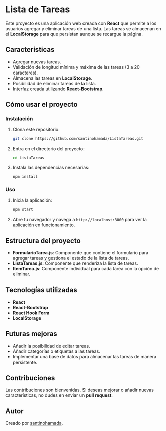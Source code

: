 # Lista de Tareas

Este proyecto es una aplicación web creada con **React** que permite a los usuarios agregar y eliminar tareas de una lista. Las tareas se almacenan en el **LocalStorage** para que persistan aunque se recargue la página.

## Características

- Agregar nuevas tareas.
- Validación de longitud mínima y máxima de las tareas (3 a 20 caracteres).
- Almacena las tareas en **LocalStorage**.
- Posibilidad de eliminar tareas de la lista.
- Interfaz creada utilizando **React-Bootstrap**.

## Cómo usar el proyecto

### Instalación

1. Clona este repositorio:
   ```bash
   git clone https://github.com/santinohamada/ListaTareas.git
   ```
2. Entra en el directorio del proyecto:
   ```bash
   cd ListaTareas
   ```
3. Instala las dependencias necesarias:
   ```bash
   npm install
   ```

### Uso

1. Inicia la aplicación:
   ```bash
   npm start
   ```
2. Abre tu navegador y navega a `http://localhost:3000` para ver la aplicación en funcionamiento.

## Estructura del proyecto

- **FormularioTarea.js**: Componente que contiene el formulario para agregar tareas y gestiona el estado de la lista de tareas.
- **ListaTareas.js**: Componente que renderiza la lista de tareas.
- **ItemTarea.js**: Componente individual para cada tarea con la opción de eliminar.

## Tecnologías utilizadas

- **React**
- **React-Bootstrap**
- **React Hook Form**
- **LocalStorage**

## Futuras mejoras

- Añadir la posibilidad de editar tareas.
- Añadir categorías o etiquetas a las tareas.
- Implementar una base de datos para almacenar las tareas de manera persistente.

## Contribuciones

Las contribuciones son bienvenidas. Si deseas mejorar o añadir nuevas características, no dudes en enviar un **pull request**.

## Autor

Creado por [santinohamada](https://github.com/santinohamada).
